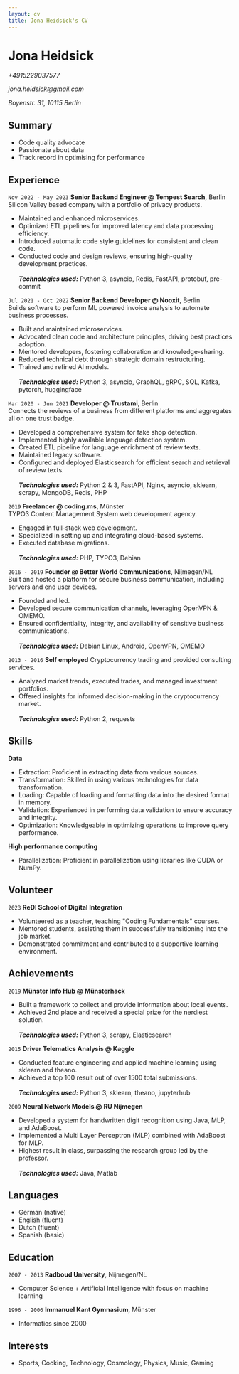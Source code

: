 ```yaml
---
layout: cv
title: Jona Heidsick's CV
---
```

# Jona Heidsick

[//]: # ()
[//]: # (\*26.04.1986 in Duisburg/Germany)

[//]: # ()
[//]: # (+4915229037577)

[//]: # ()
[//]: # ([Email]&#40;mailto:jona.heidsick@gmail.com&#41; / [LinkedIn]&#40;https://www.linkedin.com/in/jona-heidsick-218aa01b7/&#41; / [GitHub]&#40;https://github.com/JonesH&#41;)
_+4915229037577_

_jona.heidsick@gmail.com_

_Boyenstr. 31, 10115 Berlin_

## Summary

  * Code quality advocate
  * Passionate about data
  * Track record in optimising for performance


## Experience

`Nov 2022 - May 2023`
__Senior Backend Engineer @ Tempest Search__, Berlin <br>
Silicon Valley based company with a portfolio of privacy products. <br>

  * Maintained and enhanced microservices.
  * Optimized ETL pipelines for improved latency and data processing efficiency.
  * Introduced automatic code style guidelines for consistent and clean code.
  * Conducted code and design reviews, ensuring high-quality development practices. <br>
<br> **_Technologies used:_** Python 3, asyncio, Redis, FastAPI, protobuf, pre-commit

`Jul 2021 - Oct 2022`
__Senior Backend Developer @ Nooxit__, Berlin <br>
Builds software to perform ML powered invoice analysis to automate business processes. <br>

  * Built and maintained microservices.
  * Advocated clean code and architecture principles, driving best practices adoption.
  * Mentored developers, fostering collaboration and knowledge-sharing.
  * Reduced technical debt through strategic domain restructuring.
  * Trained and refined AI models. <br>
<br> **_Technologies used:_** Python 3, asyncio, GraphQL, gRPC, SQL, Kafka, pytorch, huggingface

`Mar 2020 - Jun 2021` 
__Developer @ Trustami__, Berlin <br>
Connects the reviews of a business from different platforms and aggregates all on one trust badge. <br>

  * Developed a comprehensive system for fake shop detection.
  * Implemented highly available language detection system.
  * Created ETL pipeline for language enrichment of review texts.
  * Maintained legacy software.
  * Configured and deployed Elasticsearch for efficient search and retrieval of review texts. <br>
<br> **_Technologies used:_** Python 2 & 3, FastAPI, Nginx, asyncio, sklearn, scrapy, MongoDB, Redis, PHP

`2019`
__Freelancer @ coding.ms__, Münster <br>
TYPO3 Content Management System web development agency. <br>

  * Engaged in full-stack web development.
  * Specialized in setting up and integrating cloud-based systems.
  * Executed database migrations. <br>
<br> **_Technologies used:_** PHP, TYPO3, Debian

`2016 - 2019`
__Founder @ Better World Communications__, Nijmegen/NL <br>
Built and hosted a platform for secure business communication, including servers and end user devices. <br>

  * Founded and led.
  * Developed secure communication channels, leveraging OpenVPN & OMEMO.
  * Ensured confidentiality, integrity, and availability of sensitive business communications. <br>
<br> **_Technologies used:_** Debian Linux, Android, OpenVPN, OMEMO

`2013 - 2016`
__Self employed__
Cryptocurrency trading and provided consulting services. <br>

  * Analyzed market trends, executed trades, and managed investment portfolios.
  * Offered insights for informed decision-making in the cryptocurrency market. <br>
<br> **_Technologies used:_** Python 2, requests


## Skills

__Data__
  * Extraction: Proficient in extracting data from various sources.
  * Transformation: Skilled in using various technologies for data transformation.
  * Loading: Capable of loading and formatting data into the desired format in memory.
  * Validation: Experienced in performing data validation to ensure accuracy and integrity.
  * Optimization: Knowledgeable in optimizing operations to improve query performance.

__High performance computing__
  * Parallelization: Proficient in parallelization using libraries like CUDA or NumPy.

<!--
## Technologies

__Programming Languages__
  * Python, PHP, Java, C, R

__GNU/Linux__
  * Debian, Bash, SSH

__Databases__
  * Redis, NOSQL (Mongo), SQL, Elasticsearch

__Cloud__
  * AWS, Kubernetes, Docker, Terraform, Helm

__Interfaces__
  * FastAPI/REST, graphene/GraphQL, protobuf/gRPC
-->


## Volunteer

`2023`
__ReDI School of Digital Integration__
  * Volunteered as a teacher, teaching "Coding Fundamentals" courses.
  * Mentored students, assisting them in successfully transitioning into the job market.
  * Demonstrated commitment and contributed to a supportive learning environment.


## Achievements

`2019`
__Münster Info Hub @ Münsterhack__
  * Built a framework to collect and provide information about local events.
  * Achieved 2nd place and received a special prize for the nerdiest solution. <br>
<br> **_Technologies used:_** Python 3, scrapy, Elasticsearch

`2015`
__Driver Telematics Analysis @ Kaggle__
  * Conducted feature engineering and applied machine learning using sklearn and theano.
  * Achieved a top 100 result out of over 1500 total submissions. <br>
<br> **_Technologies used:_** Python 3, sklearn, theano, jupyterhub 

`2009`
__Neural Network Models @ RU Nijmegen__
  * Developed a system for handwritten digit recognition using Java, MLP, and AdaBoost.
  * Implemented a Multi Layer Perceptron (MLP) combined with AdaBoost for MLP.
  * Highest result in class, surpassing the research group led by the professor. <br>
<br> **_Technologies used:_** Java, Matlab

<!-- - setup a server with jupyterhub to enable team members -->

<!--
`2011`
__Research & Development 2 @ RU Nijmegen__
  * KNN dataset reduction (Python)
  * Best result in class
-->
<!--
`2009`
__Neurale Netwerkmodellen @ RU Nijmegen__
  * Handwritten digit recognition (Java, MLP, AdaBoost)
  * Implementation of a Multi Layer Perceptron (MLP) + AdaBoost for MLP
  * Best result in class, beating the professor's research group

`2005`
__Snake clone @ school__
  * The classic game "snake" (Java Applet)
  * Implemented as a Java Applet
  * Reused code from my Tetris clone
-->
<!--
`2004`
__Tetris clone @ school__
  * Implemented as a Java Applet
-->
<!--
`2003`
__Login system @ dren-fotografie.de__
  * User registration and login system for a local event photo page (PHP 2, HTML)
  * Several hundred users, successfully prevented online harassment
-->


## Languages

  * German (native)
  * English (fluent)
  * Dutch (fluent)
  * Spanish (basic)


## Education

`2007 - 2013`
__Radboud University__, Nijmegen/NL
  * Computer Science + Artificial Intelligence with focus on machine learning

`1996 - 2006`
__Immanuel Kant Gymnasium__, Münster
  * Informatics since 2000


## Interests

  * Sports, Cooking, Technology, Cosmology, Physics, Music, Gaming

<!-- ### Footer

Last updated: April 2022 -->


